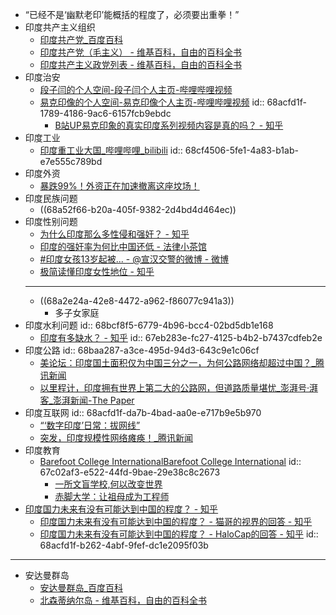 - “已经不是‘幽默老印’能概括的程度了，必须要出重拳！”
- 印度共产主义组织
	- [印度共产党_百度百科](https://baike.baidu.com/item/%E5%8D%B0%E5%BA%A6%E5%85%B1%E4%BA%A7%E5%85%9A/10318891)
	- [印度共产党（毛主义） - 维基百科，自由的百科全书](https://zh.wikipedia.org/wiki/%E5%8D%B0%E5%BA%A6%E5%85%B1%E4%BA%A7%E5%85%9A%EF%BC%88%E6%AF%9B%E4%B8%BB%E4%B9%89%EF%BC%89)
	- [印度共产主义政党列表 - 维基百科，自由的百科全书](https://zh.wikipedia.org/wiki/%E5%8D%B0%E5%BA%A6%E5%85%B1%E4%BA%A7%E4%B8%BB%E4%B9%89%E6%94%BF%E5%85%9A%E5%88%97%E8%A1%A8)
- 印度治安
	- [段子闫的个人空间-段子闫个人主页-哔哩哔哩视频](https://space.bilibili.com/1980721893)
	- [易克印像的个人空间-易克印像个人主页-哔哩哔哩视频](https://space.bilibili.com/1566373399)
	  id:: 68acfd1f-1789-4186-9ac6-6157fcb9ebdc
		- [B站UP易克印象的真实印度系列视频内容是真的吗？ - 知乎](https://www.zhihu.com/question/15742693337)
- 印度工业
	- [印度重工业大国_哔哩哔哩_bilibili](https://www.bilibili.com/video/BV1EiWMzPERW/)
	  id:: 68cf4506-5fe1-4a83-b1ab-e7e555c789bd
- 印度外资
	- [暴跌99%！外资正在加速撤离这座坟场！](https://mp.weixin.qq.com/s/yABibk39aMZjGmJRNeodjw)
- 印度民族问题
	- ((68a52f66-b20a-405f-9382-2d4bd4d464ec))
- 印度性别问题
	- [为什么印度那么多性侵和强奸？ - 知乎](https://www.zhihu.com/question/500310851)
	- [印度的强奸率为何比中国还低 - 法律小茶馆](https://lawtee.com/article/why-indian-rape-rate-so-low/)
	- [#印度女孩13岁起被... - @宣汉交警的微博 - 微博](https://weibo.com/6169296469/5137894261392816?sourceType=weixin&from=10F2195060&wm=9006_2001&featurecode=newtitle&s_channel=4&s_trans=6871424596_5137894261392816)
	- [​极简读懂印度女性地位 - 知乎](https://zhuanlan.zhihu.com/p/396726874)
	- ---
	- ((68a2e24a-42e8-4472-a962-f86077c941a3))
		- 多子女家庭
- 印度水利问题
  id:: 68bcf8f5-6779-4b96-bcc4-02bd5db1e168
	- [印度有多缺水？ - 知乎](https://www.zhihu.com/question/540273308)
	  id:: 67eb283e-fc27-4125-b4b2-b7437cdfeb2e
- 印度公路
  id:: 68baa287-a3ce-495d-94d3-643c9e1c06cf
	- [美论坛：印度国土面积仅为中国三分之一，为何公路网络却超过中国？_腾讯新闻](https://news.qq.com/rain/a/20250407A08H3900)
	- [以里程计，印度拥有世界上第二大的公路网，但道路质量堪忧_澎湃号·湃客_澎湃新闻-The Paper](https://www.thepaper.cn/newsDetail_forward_14467551)
- 印度互联网
  id:: 68acfd1f-da7b-4bad-aa0e-e717b9e5b970
	- [“‘数字印度’日常：拔网线”](https://www.guancha.cn/internation/2023_09_15_708703.shtml)
	- [突发，印度规模性网络瘫痪！_腾讯新闻](https://news.qq.com/rain/a/20250707A08D7900)
- 印度教育
	- [Barefoot College InternationalBarefoot College International](https://www.barefootcollege.org/)
	  id:: 67c02af3-e522-44fd-9bae-29e38c8c2673
		- [一所文盲学校,何以改变世界](https://www.sohu.com/a/202012753_227820)
		- [赤脚大学：让祖母成为工程师](https://www.douban.com/note/259848913/?_i=9465056SPSFC4P)
- [印度国力未来有没有可能达到中国的程度？ - 知乎](https://www.zhihu.com/question/483836592)
	- [印度国力未来有没有可能达到中国的程度？ - 猫哥的视界的回答 - 知乎](https://www.zhihu.com/question/483836592/answer/2172911637)
	- [印度国力未来有没有可能达到中国的程度？ - HaloCap的回答 - 知乎](https://www.zhihu.com/question/483836592/answer/2172952572)
	  id:: 68acfd1f-b262-4abf-9fef-dc1e2095f03b
- ---
- 安达曼群岛
	- [安达曼群岛_百度百科](https://baike.baidu.com/item/%E5%AE%89%E8%BE%BE%E6%9B%BC%E7%BE%A4%E5%B2%9B/11029181)
	- [北森蒂纳尔岛 - 维基百科，自由的百科全书](https://zh.wikipedia.org/wiki/%E5%8C%97%E6%A3%AE%E8%92%82%E7%B4%8D%E7%88%BE%E5%B3%B6)